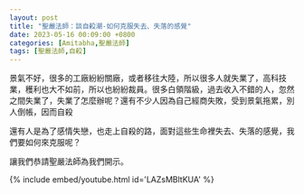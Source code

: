 ```yaml
---
layout: post
title: "聖嚴法師：談自殺潮-如何克服失去、失落的感覺"
date: 2023-05-16 00:09:00 +0800
categories: [Amitabha,聖嚴法師]
tags: [聖嚴法師,自殺]
--- 
```


景氣不好，很多的工廠紛紛關廠，或者移往大陸，所以很多人就失業了，高科技業，穫利也大不如前，所以也紛紛裁員。很多白領階級，過去收入不錯的人，忽然之間失業了，失業了怎麼辦呢？還有不少人因為自己經商失敗，受到景氣拖累，別人倒帳，因而自殺      

還有人是為了感情失戀，也走上自殺的路，面對這些生命裡失去、失落的感覺，我們要如何來克服呢？      

讓我們恭請聖嚴法師為我們開示。  

{% include embed/youtube.html id='LAZsMBltKUA' %}
